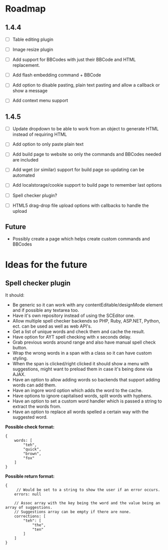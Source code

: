 # Roadmap

## 1.4.4

- [ ] Table editing plugin
- [ ] Image resize plugin
- [ ] Add support for BBCodes with just their BBCode and HTML replacement.
- [ ] Add flash embedding command + BBCode
- [ ] Add option to disable pasting, plain text pasting and allow a callback or show a message
- [ ] Add context menu support


## 1.4.5

- [ ] Update dropdown to be able to work from an object to generate HTML instead of requiring HTML
- [ ] Add option to only paste plain text
- [ ] Add build page to website so only the commands and BBCodes needed are included
- [ ] Add wget (or similar) support for build page so updating can be automated
- [ ] Add localstorage/cookie support to build page to remember last options
- [ ] Spell checker plugin?
- [ ] HTML5 drag-drop file upload options with callbacks to handle the upload


## Future
   * Possibly create a page which helps create custom commands and BBCodes


# Ideas for the future

## Spell checker plugin

It should:

   * Be generic so it can work with any contentEditable/designMode element and if possible any textarea too.
   * Have it's own repository instead of using the SCEditor one.
   * Allow multiple spell checker backends so PHP, Ruby, ASP.NET, Python, ect. can be used as well as web API's.
   * Get a list of unique words and check them and cache the result.
   * Have option for AYT spell checking with x seconds delay.
   * Grab previous words around range and also have manual spell check button.
   * Wrap the wrong words in a span with a class so it can have custom styling.
   * When the span is clicked/right clicked it should show a menu with suggestions, might want to preload them in case it's being done via AJAX.
   * Have an option to allow adding words so backends that support adding words can add them.
   * Have an ingore word option which adds the word to the cache.
   * Have options to ignore capitalised words, split words with hyphens.
   * Have an option to set a custom word handler which is passed a string to extract the words from.
   * Have an option to replace all words spelled a certain way with the suggested word.

**Possible check format:**

	{
		words: [
			"teh",
			"quick",
			"brown",
			"fox"
		]
	}

**Possible return format:**

	{
		 // Would be set to a string to show the user if an error occurs.
		errors: null

		// Assoc array with the key being the word and the value being an array of suggestions.
		// Suggestions array can be empty if there are none.
		corrections: [
			"teh": [
				"the",
				"ten"
			]
		]
	}